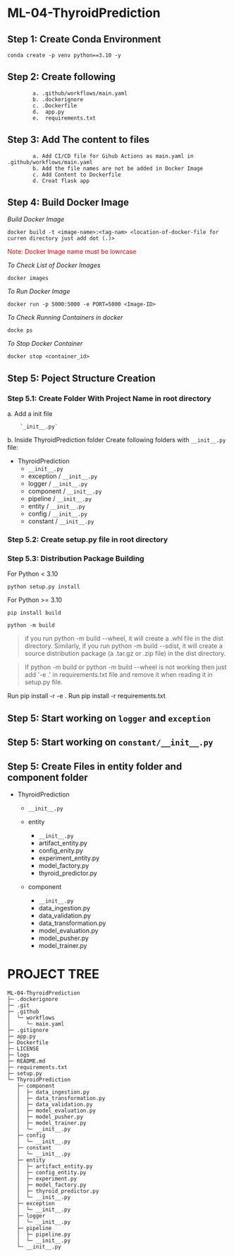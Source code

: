 # ML-04-ThyroidPrediction

## Step 1: Create Conda Environment

```
conda create -p venv python==3.10 -y
```

## Step 2: Create following
            a. .github/workflows/main.yaml
            b. .dockerignore
            c. .Dockerfile
            d.  app.py
            e.  requirements.txt

## Step 3: Add The content to files
            a. Add CI/CD file for Gihub Actions as main.yaml in .github/workflows/main.yaml
            b. Add the file names are not be added in Docker Image
            c. Add Content to Dockerfile
            d. Creat flask app

## Step 4: Build Docker Image

*Build Docker Image*
```
docker build -t <image-name>:<tag-nam> <location-of-docker-file for curren directory just add dot (.)>
```
<span style="color:red">Note: Docker Image name must be lowrcase</span>

*To Check List of Docker Images*
```
docker images
```

*To Run Docker Image*
```
docker run -p 5000:5000 -e PORT=5000 <Image-ID>
```

*To Check Running Containers in docker*
```
docke ps
```

*To Stop Docker Container*

```
docker stop <container_id>
```

## Step 5: Poject Structure Creation
### Step 5.1: Create Folder With Project Name <ThyroidPrediction> in root directory

a. Add a init file

        `_init__.py`

b. Inside ThyroidPrediction folder Create following folders with `__init__.py` file:

* ThyroidPrediction
    - `__init__.py`
    - exception / `__init__.py`
    - logger / `__init__.py`
    - component / `__init__.py`
    - pipeline / `__init__.py`
    - entity / `__init__.py`
    - config / `__init__.py`
    - constant / `__init__.py`

### Step 5.2: Create setup.py file in root directory

### Step 5.3: Distribution Package Building
For Python < 3.10
```
python setup.py install
```

For Python >= 3.10
```
pip install build

```

```
python -m build
```

> if you run python -m build --wheel, it will create a .whl file in the dist directory. Similarly, if you run python -m build --sdist, it will create a source distribution package (a .tar.gz or .zip file) in the dist directory.

> If python -m build or python -m build --wheel is not working then just add '-e .' in requirements.txt file and remove it when reading it in setup.py file.

Run pip install -r -e .
Run pip install -r requirements.txt


## Step 5: Start working on `logger` and `exception`

## Step 5: Start working on `constant/__init__.py`

## Step 5: Create Files in entity folder and component folder

* ThyroidPrediction
    - `__init__.py`
    - entity

        -   `__init__.py`
        -   artifact_entity.py
        -   config_enity.py
        -   experiment_entity.py
        -   model_factory.py
        -   thyroid_predictor.py
    - component
        -   `__init__.py`
        -   data_ingestion.py
        -   data_validation.py
        -   data_transformation.py
        -   model_evaluation.py
        -   model_pusher.py
        -   model_trainer.py




# PROJECT TREE


```
ML-04-ThyroidPrediction
├─ .dockerignore
├─ .git
├─ .github
│  └─ workflows
│     └─ main.yaml
├─ .gitignore
├─ app.py
├─ Dockerfile
├─ LICENSE
├─ logs
├─ README.md
├─ requirements.txt
├─ setup.py
└─ ThyroidPrediction
   ├─ component
   │  ├─ data_ingestion.py
   │  ├─ data_transformation.py
   │  ├─ data_validation.py
   │  ├─ model_evaluation.py
   │  ├─ model_pusher.py
   │  ├─ model_trainer.py
   │  └─ __init__.py
   ├─ config
   │  └─ __init__.py
   ├─ constant
   │  └─ __init__.py
   ├─ entity
   │  ├─ artifact_entity.py
   │  ├─ config_entity.py
   │  ├─ experiment.py
   │  ├─ model_factory.py
   │  ├─ thyroid_predictor.py
   │  └─ __init__.py
   ├─ exception
   │  └─ __init__.py
   ├─ logger
   │  └─ __init__.py
   ├─ pipeline
   │  ├─ pipeline.py
   │  └─ __init__.py
   └─ __init__.py

```